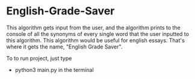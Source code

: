 # English-Grade-Saver
This algorithm gets input from the user, and the algorithm prints to the console of all the synonyms of every single word that the user inputted to this algorithm. This algorithm would be useful for english essays. That's where it gets the name, "English Grade Saver".  

To to run project, just type 
- python3 main.py 
in the terminal
